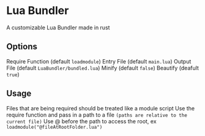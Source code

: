 # Lua Bundler

A customizable Lua Bundler made in rust

## Options
Require Function (default `loadmodule`)
Entry File (default `main.lua`)
Output File (default `LuaBundler/bundled.lua`)
Minify (default `false`)
Beautify (deafult `true`)

## Usage
Files that are being required should be treated like a module script
Use the require function and pass in a path to a file `(paths are relative to the current file)`
Use @ before the path to access the root, ex `loadmodule("@fileAtRootFolder.lua")`
